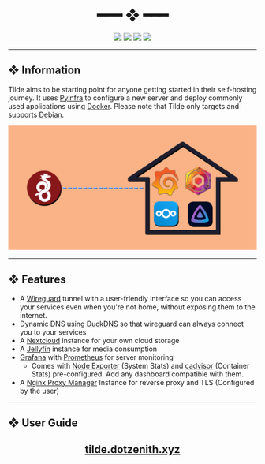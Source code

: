 <h1 align="center"> ━━━  ❖  ━━━ </h1>

<!-- BADGES -->
<div align="center">
   <p></p>
   
   <img src="https://img.shields.io/github/stars/dotzenith/tilde?color=F8BD96&labelColor=302D41&style=for-the-badge">   

   <img src="https://img.shields.io/github/forks/dotzenith/tilde?color=DDB6F2&labelColor=302D41&style=for-the-badge">   

   <img src="https://img.shields.io/github/repo-size/dotzenith/tilde?color=ABE9B3&labelColor=302D41&style=for-the-badge">
   
   <img src="https://img.shields.io/github/commit-activity/y/dotzenith/tilde?color=96CDFB&labelColor=302D41&style=for-the-badge&label=COMMITS"/>
   <br>
</div>

<p/>

---

## ❖ Information

<b></b>

Tilde aims to be starting point for anyone getting started in their self-hosting journey. 
It uses [Pyinfra](https://pyinfra.com/) to configure a new server and deploy commonly used applications
using [Docker](https://www.docker.com/). Please note that Tilde only targets and supports
[Debian](https://www.debian.org/).

<b></b>

<img src="https://github.com/dotzenith/dotzenith/blob/main/assets/tilde/tilde.png" alt="tilde photo">

---

## ❖ Features

<b></b>

- A [Wireguard](https://www.wireguard.com/) tunnel with a user-friendly interface so you can access your services even when you're not home, without exposing them to the internet.
- Dynamic DNS using [DuckDNS](https://www.duckdns.org/) so that wireguard can always connect you to your services
- A [Nextcloud](https://nextcloud.com/) instance for your own cloud storage
- A [Jellyfin](https://jellyfin.org/) instance for media consumption
- [Grafana](https://grafana.com/) with [Prometheus](https://prometheus.io/) for server monitoring
  - Comes with [Node Exporter](https://github.com/prometheus/node_exporter) (System Stats) and [cadvisor](https://github.com/google/cadvisor) (Container Stats) pre-configured. Add any dashboard compatible with them.
- A [Nginx Proxy Manager](https://nginxproxymanager.com/) Instance for reverse proxy and TLS (Configured by the user)

---

## ❖ User Guide

<h2 align="center"><a href="https://tilde.dotzenith.xyz/">tilde.dotzenith.xyz</a></h2>
